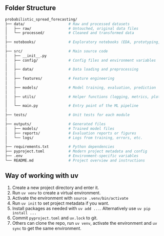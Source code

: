 ## Folder Structure
```bash
probabilistic_spread_forecasting/
├── data/                    # Raw and processed datasets
│   ├── raw/                 # Untouched, original data files
│   └── processed/           # Cleaned and transformed data
│
├── notebooks/               # Exploratory notebooks (EDA, prototyping, experimenting)
│
├── src/                     # Main source code
│   ├── __init__.py
│   ├── config/              # Config files and environment variables
│   │
│   ├── data/                # Data loading and preprocessing
│   │
│   ├── features/            # Feature engineering
│   │
│   ├── models/              # Model training, evaluation, prediction
│   │
│   ├── utils/               # Helper functions (logging, metrics, plots)
│   │
│   └── main.py              # Entry point of the ML pipeline
│
├── tests/                   # Unit tests for each module
│
├── outputs/                 # Generated files
│   ├── models/              # Trained model files
│   ├── reports/             # Evaluation reports or figures
│   └── logs/                # Logs from training, errors, etc.
│
├── requirements.txt         # Python dependencies
├── pyproject.toml           # Modern project metadata and config
├── .env                     # Environment-specific variables
└── README.md                # Project overview and instructions
```


## Way of working with uv
1. Create a new project directory and enter it.
2. Run `uv venv` to create a virtual environment.
3. Activate the environment with `source .venv/bin/activate`
4. Run `uv init` to set project metadata if you want.
5. Install packages as needed with `uv add ...`. Alternatively use `uv pip install ...`
6. Commit `pyproject.toml` and `uv.lock` to git.
7. Others can clone the repo, run `uv venv`, activate the environment and `uv sync` to get the same environment.

